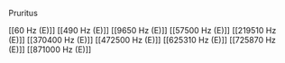 Pruritus

[[60 Hz (E)]]
[[490 Hz (E)]]
[[9650 Hz (E)]]
[[57500 Hz (E)]]
[[219510 Hz (E)]]
[[370400 Hz (E)]]
[[472500 Hz (E)]]
[[625310 Hz (E)]]
[[725870 Hz (E)]]
[[871000 Hz (E)]]